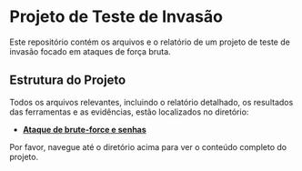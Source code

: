 
# Projeto de Teste de Invasão

Este repositório contém os arquivos e o relatório de um projeto de teste de invasão focado em ataques de força bruta.

## Estrutura do Projeto

Todos os arquivos relevantes, incluindo o relatório detalhado, os resultados das ferramentas e as evidências, estão localizados no diretório:

- **[Ataque de brute-force e senhas](./Ataque%20de%20brute-force%20e%20senhas/)**

Por favor, navegue até o diretório acima para ver o conteúdo completo do projeto.
